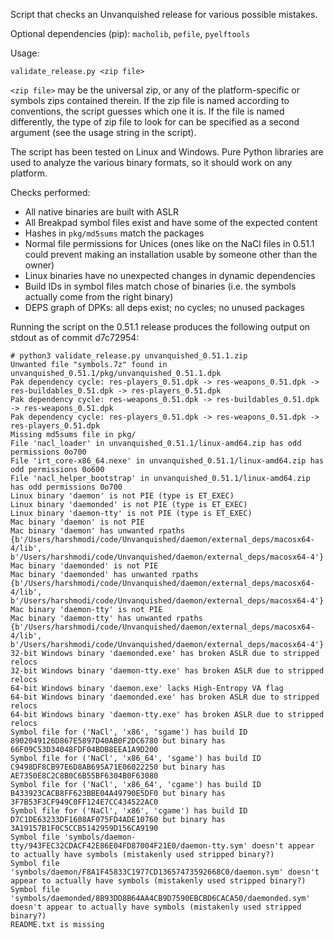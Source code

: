 Script that checks an Unvanquished release for various possible mistakes.

Optional dependencies (pip): `macholib`, `pefile`, `pyelftools`

Usage:

    validate_release.py <zip file>

`<zip file>` may be the universal zip, or any of the platform-specific or symbols zips contained therein. If the zip file is named according to conventions, the script guesses which one it is. If the file is named differently, the type of zip file to look for can be specified as a second argument (see the usage string in the script).

The script has been tested on Linux and Windows. Pure Python libraries are used to analyze the various binary formats, so it should work on any platform.

Checks performed:
- All native binaries are built with ASLR
- All Breakpad symbol files exist and have some of the expected content
- Hashes in `pkg/md5sums` match the packages
- Normal file permissions for Unices (ones like on the NaCl files in 0.51.1 could prevent making an installation usable by someone other than the owner)
- Linux binaries have no unexpected changes in dynamic dependencies
- Build IDs in symbol files match chose of binaries (i.e. the symbols actually come from the right binary)
- DEPS graph of DPKs: all deps exist; no cycles; no unused packages

Running the script on the 0.51.1 release produces the following output on stdout as of commit d7c72954:

    # python3 validate_release.py unvanquished_0.51.1.zip
    Unwanted file "symbols.7z" found in unvanquished_0.51.1/pkg/unvanquished_0.51.1.dpk
    Pak dependency cycle: res-players_0.51.dpk -> res-weapons_0.51.dpk -> res-buildables_0.51.dpk -> res-players_0.51.dpk
    Pak dependency cycle: res-weapons_0.51.dpk -> res-buildables_0.51.dpk -> res-weapons_0.51.dpk
    Pak dependency cycle: res-players_0.51.dpk -> res-weapons_0.51.dpk -> res-players_0.51.dpk
    Missing md5sums file in pkg/
    File 'nacl_loader' in unvanquished_0.51.1/linux-amd64.zip has odd permissions 0o700
    File 'irt_core-x86_64.nexe' in unvanquished_0.51.1/linux-amd64.zip has odd permissions 0o600
    File 'nacl_helper_bootstrap' in unvanquished_0.51.1/linux-amd64.zip has odd permissions 0o700
    Linux binary 'daemon' is not PIE (type is ET_EXEC)
    Linux binary 'daemonded' is not PIE (type is ET_EXEC)
    Linux binary 'daemon-tty' is not PIE (type is ET_EXEC)
    Mac binary 'daemon' is not PIE
    Mac binary 'daemon' has unwanted rpaths {b'/Users/harshmodi/code/Unvanquished/daemon/external_deps/macosx64-4/lib', b'/Users/harshmodi/code/Unvanquished/daemon/external_deps/macosx64-4'}
    Mac binary 'daemonded' is not PIE
    Mac binary 'daemonded' has unwanted rpaths {b'/Users/harshmodi/code/Unvanquished/daemon/external_deps/macosx64-4/lib', b'/Users/harshmodi/code/Unvanquished/daemon/external_deps/macosx64-4'}
    Mac binary 'daemon-tty' is not PIE
    Mac binary 'daemon-tty' has unwanted rpaths {b'/Users/harshmodi/code/Unvanquished/daemon/external_deps/macosx64-4/lib', b'/Users/harshmodi/code/Unvanquished/daemon/external_deps/macosx64-4'}
    32-bit Windows binary 'daemonded.exe' has broken ASLR due to stripped relocs
    32-bit Windows binary 'daemon-tty.exe' has broken ASLR due to stripped relocs
    64-bit Windows binary 'daemon.exe' lacks High-Entropy VA flag
    64-bit Windows binary 'daemonded.exe' has broken ASLR due to stripped relocs
    64-bit Windows binary 'daemon-tty.exe' has broken ASLR due to stripped relocs
    Symbol file for ('NaCl', 'x86', 'sgame') has build ID 8902049126D867E5897D40AB0F2DC6780 but binary has 66F09C53D34048FDF04BDB8EEA1A9D200
    Symbol file for ('NaCl', 'x86_64', 'sgame') has build ID C9498DF8CB97E6D8AB695A71E06022250 but binary has AE7350E8C2C8B0C6B55BF6304B0F63080
    Symbol file for ('NaCl', 'x86_64', 'cgame') has build ID B433923CACB8FF623BBE04A49790E5DF0 but binary has 3F7B53F3CF949C0FF124E7CC434522AC0
    Symbol file for ('NaCl', 'x86', 'cgame') has build ID D7C1DE63233DF1608AF075FD4ADE10760 but binary has 3A19157B1F0C5CCB5142959D156CA9190
    Symbol file 'symbols/daemon-tty/943FEC32CDACF42E86E04FD87004F21E0/daemon-tty.sym' doesn't appear to actually have symbols (mistakenly used stripped binary?)
    Symbol file 'symbols/daemon/F8A1F45833C1977CD13657473592668C0/daemon.sym' doesn't appear to actually have symbols (mistakenly used stripped binary?)
    Symbol file 'symbols/daemonded/8B93DD8B64AA4CB9D7590EBCBD6CACA50/daemonded.sym' doesn't appear to actually have symbols (mistakenly used stripped binary?)
    README.txt is missing
